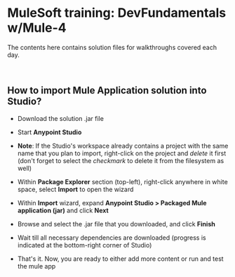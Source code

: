 # MuleSoft training: DevFundamentals w/Mule-4

The contents here contains solution files for walkthroughs covered each day.

<BR>

## How to import **Mule Application** solution into Studio?

- Download the solution .jar file

- Start **Anypoint Studio**

- **Note**: If the Studio's workspace already contains a project with the same name that you plan to import, right-click on the project and _delete_ it first (don't forget to select the _checkmark_ to delete it from the filesystem as well)

- Within **Package Explorer** section (top-left), right-click anywhere in white space, select **Import** to open the wizard

- Within **Import** wizard, expand **Anypoint Studio > Packaged Mule application (jar)** and click **Next**

- Browse and select the .jar file that you downloaded, and click **Finish**

- Wait till all necessary dependencies are downloaded (progress is indicated at the bottom-right corner of Studio)

- That's it.  Now, you are ready to either add more content or run and test the mule app


<BR>